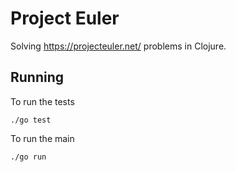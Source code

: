# Project Euler

Solving https://projecteuler.net/ problems in Clojure.

## Running

To run the tests

    ./go test

To run the main

    ./go run


